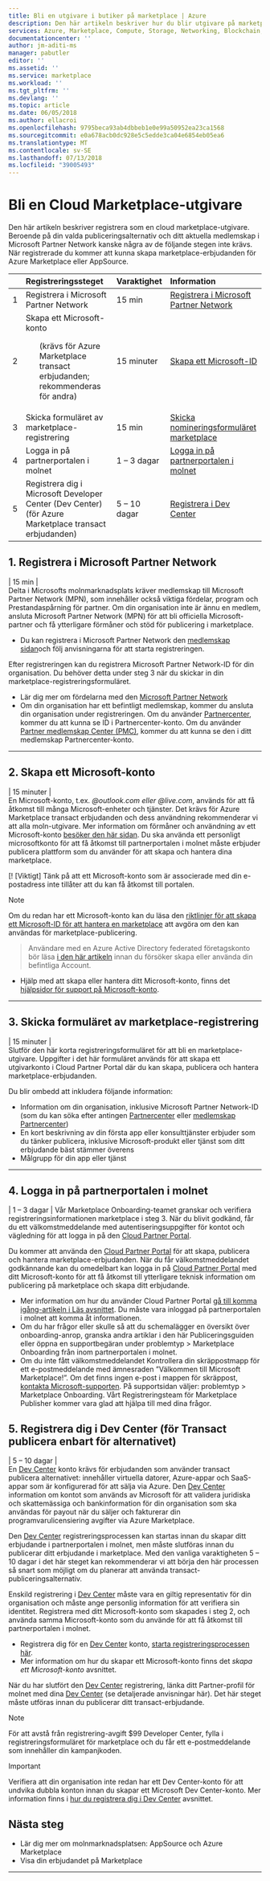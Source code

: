 ```yaml
---
title: Bli en utgivare i butiker på marketplace | Azure
description: Den här artikeln beskriver hur du blir utgivare på marketplace.
services: Azure, Marketplace, Compute, Storage, Networking, Blockchain, Security
documentationcenter: ''
author: jm-aditi-ms
manager: pabutler
editor: ''
ms.assetid: ''
ms.service: marketplace
ms.workload: ''
ms.tgt_pltfrm: ''
ms.devlang: ''
ms.topic: article
ms.date: 06/05/2018
ms.author: ellacroi
ms.openlocfilehash: 9795beca93ab4dbbeb1e0e99a50952ea23ca1568
ms.sourcegitcommit: e0a678acb0dc928e5c5edde3ca04e6854eb05ea6
ms.translationtype: MT
ms.contentlocale: sv-SE
ms.lasthandoff: 07/13/2018
ms.locfileid: "39005493"
---
```

# <a name="become-a-cloud-marketplace-publisher"></a>Bli en Cloud Marketplace-utgivare

Den här artikeln beskriver registrera som en cloud marketplace-utgivare. Beroende på din valda publiceringsalternativ och ditt aktuella medlemskap i Microsoft Partner Network kanske några av de följande stegen inte krävs. När registrerade du kommer att kunna skapa marketplace-erbjudanden för Azure Marketplace eller AppSource.


|  | Registreringssteget | Varaktighet | Information |  
|:--- |:--- |:--- |:--- |  
| 1 | Registrera i Microsoft Partner Network | 15 min | [Registrera i Microsoft Partner Network](#register-in-microsoft-partner-network) |  
| 2 | Skapa ett Microsoft-konto <ul>(krävs för Azure Marketplace transact erbjudanden; rekommenderas för andra)</ul> | 15 minuter | [Skapa ett Microsoft-ID](#create-a-microsoft-id) |  
| 3 | Skicka formuläret av marketplace-registrering | 15 min | [Skicka nomineringsformuläret marketplace](#submit-the-marketplace-nomination-form) |  
| 4 |  Logga in på partnerportalen i molnet | 1 – 3 dagar | [Logga in på partnerportalen i molnet](#sign-into-cloud-partner-portal) |  
| 5 | Registrera dig i Microsoft Developer Center (Dev Center) (för Azure Marketplace transact erbjudanden) | 5 – 10 dagar | [Registrera i Dev Center](#register-in-dev-center) |  


## <a name="1-register-in-microsoft-partner-network"></a>1. Registrera i Microsoft Partner Network  
| 15 min |  
Delta i Microsofts molnmarknadsplats kräver medlemskap till Microsoft Partner Network (MPN), som innehåller också viktiga fördelar, program och Prestandaspårning för partner. Om din organisation inte är ännu en medlem, ansluta Microsoft Partner Network (MPN) för att bli officiella Microsoft-partner och få ytterligare förmåner och stöd för publicering i marketplace. 

*   Du kan registrera i Microsoft Partner Network den [medlemskap sidan](https://partner.microsoft.com/membership)och följ anvisningarna för att starta registreringen.  

Efter registreringen kan du registrera Microsoft Partner Network-ID för din organisation. Du behöver detta under steg 3 när du skickar in din marketplace-registreringsformuläret.
*   Lär dig mer om fördelarna med den [Microsoft Partner Network](https://partner.microsoft.com/en-us/commercial)
*   Om din organisation har ett befintligt medlemskap, kommer du ansluta din organisation under registreringen. Om du använder [Partnercenter](https://partnercenter.microsoft.com/partner/home), kommer du att kunna se ID i Partnercenter-konto. Om du använder [Partner medlemskap Center (PMC)](https://partners.microsoft.com/partnerprogram/PartnerMembershipCenter.aspx), kommer du att kunna se den i ditt medlemskap Partnercenter-konto. 

---  

## <a name="2-create-a-microsoft-account"></a>2. Skapa ett Microsoft-konto  
| 15 minuter |  
En Microsoft-konto, t.ex. *@outlook.com eller @live.com*, används för att få åtkomst till många Microsoft-enheter och tjänster. Det krävs för Azure Marketplace transact erbjudanden och dess användning rekommenderar vi att alla moln-utgivare. Mer information om förmåner och användning av ett Microsoft-konto [besöker den här sidan](https://account.microsoft.com/account/). Du ska använda ett personligt microsoftkonto för att få åtkomst till partnerportalen i molnet måste erbjuder publicera plattform som du använder för att skapa och hantera dina marketplace. 

[! [Viktigt] Tänk på att ett Microsoft-konto som är associerade med din e-postadress inte tillåter att du kan få åtkomst till portalen.

>[!Note]
>Om du redan har ett Microsoft-konto kan du läsa den [riktlinjer för att skapa ett Microsoft-ID för att hantera en marketplace](https://review.docs.microsoft.com/en-us/azure/marketplace/guidelines#guidelines-for-creating-a-microsoft-id-to-manage-a-marketplace-account) att avgöra om den kan användas för marketplace-publicering. 

>Användare med en Azure Active Directory federated företagskonto bör läsa [i den här artikeln](https://review.docs.microsoft.com/en-us/azure/marketplace/guidelines#issue-microsoft-id-in-an-azure-ad-federated-domain) innan du försöker skapa eller använda din befintliga Account.

*   Hjälp med att skapa eller hantera ditt Microsoft-konto, finns det [hjälpsidor för support på Microsoft-konto](https://support.microsoft.com/en-us/products/microsoft-account?category=manage-account).


---  

## <a name="3-submit-the-marketplace-registration-form"></a>3. Skicka formuläret av marketplace-registrering  
| 15 minuter |  
Slutför den här korta registreringsformuläret för att bli en marketplace-utgivare. Uppgifter i det här formuläret används för att skapa ett utgivarkonto i Cloud Partner Portal där du kan skapa, publicera och hantera marketplace-erbjudanden.

Du blir ombedd att inkludera följande information:
*   Information om din organisation, inklusive Microsoft Partner Network-ID (som du kan söka efter antingen [Partnercenter](https://partnercenter.microsoft.com/partner/home) eller [medlemskap Partnercenter](https://partners.microsoft.com/partnerprogram/PartnerMembershipCenter.aspx))
*   En kort beskrivning av din första app eller konsulttjänster erbjuder som du tänker publicera, inklusive Microsoft-produkt eller tjänst som ditt erbjudande bäst stämmer överens
*   Målgrupp för din app eller tjänst 

---  
## <a name="4-sign-into-cloud-partner-portal"></a>4. Logga in på partnerportalen i molnet
| 1 – 3 dagar | Vår Marketplace Onboarding-teamet granskar och verifiera registreringsinformationen marketplace i steg 3. När du blivit godkänd, får du ett välkomstmeddelande med autentiseringsuppgifter för kontot och vägledning för att logga in på den [Cloud Partner Portal](https://cloudpartner.azure.com).

Du kommer att använda den [Cloud Partner Portal](https://cloudpartner.azure.com) för att skapa, publicera och hantera marketplace-erbjudanden. När du får välkomstmeddelandet godkännande kan du omedelbart kan logga in på [Cloud Partner Portal](https://cloudpartner.azure.com) med ditt Microsoft-konto för att få åtkomst till ytterligare teknisk information om publicering på marketplace och skapa ditt erbjudande. 
*   Mer information om hur du använder Cloud Partner Portal [gå till komma igång-artikeln i Läs avsnittet](https://cloudpartner.azure.com/#documentation/getting-started-with-the-cloud-partner-portal). Du måste vara inloggad på partnerportalen i molnet att komma åt informationen.
*   Om du har frågor eller skulle så att du schemalägger en översikt över onboarding-anrop, granska andra artiklar i den här Publiceringsguiden eller öppna en supportbegäran under problemtyp > Marketplace Onboarding från inom partnerportalen i molnet.
*   Om du inte fått välkomstmeddelandet Kontrollera din skräppostmapp för ett e-postmeddelande med ämnesraden ”Välkommen till Microsoft Marketplace!”. Om det finns ingen e-post i mappen för skräppost, [kontakta Microsoft-supporten](https://support.microsoft.com/en-us/getsupport?wf=0&tenant=classiccommercial&oaspworkflow=start_1.0.0.0&locale=en-us&supportregion=en-us&pesid=16230&forceorigin=esmc&ccsid=636595105151894820). På supportsidan väljer: problemtyp > Marketplace Onboarding.  Vårt Registreringsteam för Marketplace Publisher kommer vara glad att hjälpa till med dina frågor. 


## <a name="5-register-in-dev-center-for-transact-publishing-option-only"></a>5. Registrera dig i Dev Center (för Transact publicera enbart för alternativet) 
| 5 – 10 dagar |  
En [Dev Center](https://developer.microsoft.com/en-us/store/register) konto krävs för erbjudanden som använder transact publicera alternativet: innehåller virtuella datorer, Azure-appar och SaaS-appar som är konfigurerad för att sälja via Azure. Den [Dev Center](https://developer.microsoft.com/en-us/store/register) information om kontot som används av Microsoft för att validera juridiska och skattemässiga och bankinformation för din organisation som ska användas för payout när du säljer och fakturerar din programvarulicensiering avgifter via Azure Marketplace. 

Den [Dev Center](https://developer.microsoft.com/en-us/store/register) registreringsprocessen kan startas innan du skapar ditt erbjudande i partnerportalen i molnet, men måste slutföras innan du publicerar ditt erbjudande i marketplace. Med den vanliga varaktigheten 5 – 10 dagar i det här steget kan rekommenderar vi att börja den här processen så snart som möjligt om du planerar att använda transact-publiceringsalternativ. 

Enskild registrering i [Dev Center](https://developer.microsoft.com/en-us/store/register) måste vara en giltig representativ för din organisation och måste ange personlig information för att verifiera sin identitet. Registrera med ditt Microsoft-konto som skapades i steg 2, och använda samma Microsoft-konto som du använde för att få åtkomst till partnerportalen i molnet.

*   Registrera dig för en [Dev Center](https://developer.microsoft.com/en-us/store/register) konto, [starta registreringsprocessen här](https://developer.microsoft.com/en-us/store/register).
*   Mer information om hur du skapar ett Microsoft-konto finns det *skapa ett Microsoft-konto* avsnittet.
 
När du har slutfört den [Dev Center](https://developer.microsoft.com/en-us/store/register) registrering, länka ditt Partner-profil för molnet med dina [Dev Center](https://developer.microsoft.com/en-us/store/register) (se detaljerade anvisningar här). Det här steget måste utföras innan du publicerar ditt transact-erbjudande. 

>[!Note]
>För att avstå från registrering-avgift $99 Developer Center, fylla i registreringsformuläret för marketplace och du får ett e-postmeddelande som innehåller din kampanjkoden. 

>[!Important]
>Verifiera att din organisation inte redan har ett Dev Center-konto för att undvika dubbla konton innan du skapar ett Microsoft Dev Center-konto. Mer information finns i [hur du registrera dig i Dev Center](https://review.docs.microsoft.com/en-us/azure/marketplace/become-publisher?branch=pr-en-us-44571#how-to-register-in-dev-center) avsnittet.


## <a name="next-steps"></a>Nästa steg
* Lär dig mer om molnmarknadsplatsen: AppSource och Azure Marketplace
*   Visa din erbjudandet på Marketplace

 
---  
